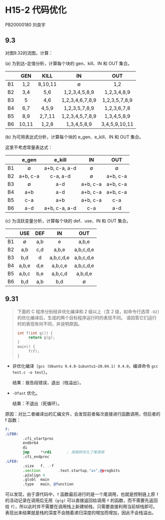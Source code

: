 # H15-2 代码优化

PB20000180 刘良宇

## 9.3

对图9.32的流图，计算：

(a) 为到达–定值分析，计算每个块的 gen、kill、IN 和 OUT 集合。 

|      |  GEN  |  KILL   |       IN        |      OUT      |
| :--: | :---: | :-----: | :-------------: | :-----------: |
|  B1  |  1,2  | 8,10,11 |        ∅        |      1,2      |
|  B2  |  3,4  |   5,6   |  1,2,3,4,5,8,9  |  1,2,3,4,8,9  |
|  B3  |   5   |   4,6   | 1,2,3,4,6,7,8,9 | 1,2,3,5,7,8,9 |
|  B4  |  6,7  |  4,5,9  |  1,2,3,5,7,8,9  |  1,2,3,6,7,8  |
|  B5  |  8,9  | 2,7,11  | 1,2,3,4,5,7,8,9 |  1,3,4,5,8,9  |
|  B6  | 10,11 |  1,2,8  |   1,3,4,5,8,9   | 3,4,5,9,10,11 |

(b) 为可用表达式分析，计算每个块的 e_gen、e_kill、IN 和 OUT 集合。

这里不考虑常量表达式：

|      |  e_gen   |    e_kill     |    IN    |   OUT    |
| :--: | :------: | :-----------: | :------: | :------: |
|  B1  |    ∅     | a+b, c-a, a-d |    ∅     |    ∅     |
|  B2  | a+b, c-a |   c-a, a-d    |    ∅     | a+b, c-a |
|  B3  |    ∅     |      a-d      | a+b, c-a | a+b, c-a |
|  B4  |   a+b    |      a-d      | a+b, c-a | a+b, c-a |
|  B5  |   c-a    |      a+b      | a+b, c-a |   c-a    |
|  B6  |   a-d    | a+b, c-a, a-d |   c-a    |   a-d    |

(c) 为活跃变量分析，计算每个块的 def、use、IN 和 OUT 集合。

|      |  USE  | DEF  |    IN     |    OUT    |
| :--: | :---: | :--: | :-------: | :-------: |
|  B1  |   ∅   | a,b  |     e     |   a,b,e   |
|  B2  |  a,b  | c,d  |   a,b,e   | a,b,c,d,e |
|  B3  |  b,d  |  d   | a,b,c,d,e | a,b,c,d,e |
|  B4  | a,b,e | d,e  |  a,b,c,e  | a,b,c,d,e |
|  B5  | a,b,c | b,e  |  a,b,c,d  |  a,b,d,e  |
|  B6  |  b,d  | a,b  |    b,d    |     ∅     |

## 9.31

> 下面的 C 程序分别经非优化编译和 2 级以上（含 2 级，如命令行选项 `-O2`）的优化编译后，生成的两个目标程序运行时的表现不同。
>请回答它们运行时的表现有何不同，并说明原因。
> ```c
> int f(int g()) {
>      return g(g);
> }
> main() {
>      f(f);
> }
> ```

- 非优化编译（`gcc (Ubuntu 9.4.0-1ubuntu1~20.04.1) 9.4.0`，编译命令 `gcc test.c -o test`）。

  结果：报告段错误，退出（栈溢出）。

- `-Ofast` 优化。

  结果：不退出（死循环）。

原因：对比二者编译出的汇编文件，会发现前者每次直接进行函数调用，但后者的 f 函数：

```asm
f:
.LFB0:
        .cfi_startproc
        endbr64
        di
        jmp     *%rdi       ; 用跳转优化了尾调用
        .cfi_endproc
.LFE0:
        .size   f, .-f
        .section        .text.startup,"ax",@progbits
        .p2align 4
        .globl  main
        .type   main, @function
```

可以发现，由于源代码中，`f` 函数最后进行的是一个尾调用，也就是控制链上原 `f` 的活动记录在调用后无用（`g(g)` 可以直接返回给调用 `f` 的函数，而不需要先返回给 `f`），所以此时并不需要在调用栈上新建帧栈，只需要直接利用当前帧栈即可。表现出来结果就是栈的深度不会随着递归深度的增加而增加，因此不会栈溢出。